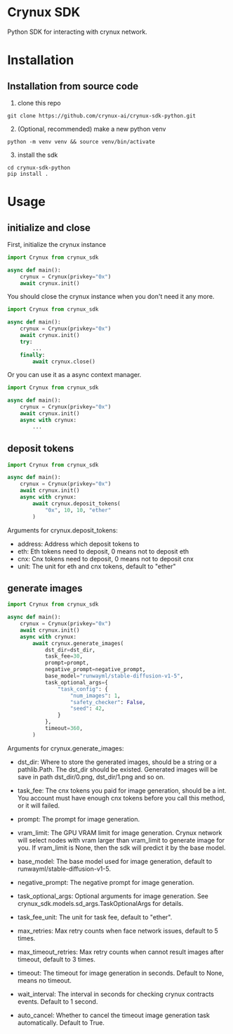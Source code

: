 # Crynux SDK

Python SDK for interacting with crynux network.

# Installation

## Installation from source code

1. clone this repo

```shell
git clone https://github.com/crynux-ai/crynux-sdk-python.git
```

2. (Optional, recommended) make a new python venv

```shell
python -m venv venv && source venv/bin/activate
```

3. install the sdk

```shell
cd crynux-sdk-python
pip install .
```

# Usage

## initialize and close

First, initialize the crynux instance

```python
import Crynux from crynux_sdk

async def main():
    crynux = Crynux(privkey="0x")
    await crynux.init()
```

You should close the crynux instance when you don't need it any more.

```python
import Crynux from crynux_sdk

async def main():
    crynux = Crynux(privkey="0x")
    await crynux.init()
    try:
        ...
    finally:
        await crynux.close()
```

Or you can use it as a async context manager.

```python
import Crynux from crynux_sdk

async def main():
    crynux = Crynux(privkey="0x")
    await crynux.init()
    async with crynux:
        ...
```

## deposit tokens

```python
import Crynux from crynux_sdk

async def main():
    crynux = Crynux(privkey="0x")
    await crynux.init()
    async with crynux:
        await crynux.deposit_tokens(
            "0x", 10, 10, "ether"
        )
```

Arguments for crynux.deposit_tokens:

* address: Address which deposit tokens to
* eth: Eth tokens need to deposit, 0 means not to deposit eth
* cnx: Cnx tokens need to deposit, 0 means not to deposit cnx
* unit: The unit for eth and cnx tokens, default to "ether"

## generate images

```python
import Crynux from crynux_sdk

async def main():
    crynux = Crynux(privkey="0x")
    await crynux.init()
    async with crynux:
        await crynux.generate_images(
            dst_dir=dst_dir,
            task_fee=30,
            prompt=prompt,
            negative_prompt=negative_prompt,
            base_model="runwayml/stable-diffusion-v1-5",
            task_optional_args={
                "task_config": {
                    "num_images": 1,
                    "safety_checker": False,
                    "seed": 42,
                }
            },
            timeout=360,
        )
```

Arguments for crynux.generate_images:

* dst_dir: Where to store the generated images, should be a string or a pathlib.Path.
            The dst_dir should be existed.
            Generated images will be save in path dst_dir/0.png, dst_dir/1.png and so on.

* task_fee: The cnx tokens you paid for image generation, should be a int.
            You account must have enough cnx tokens before you call this method, 
            or it will failed.

* prompt: The prompt for image generation.
* vram_limit: The GPU VRAM limit for image generation. Crynux network will select nodes 
            with vram larger than vram_limit to generate image for you.
            If vram_limit is None, then the sdk will predict it by the base model.

* base_model: The base model used for image generation, default to runwayml/stable-diffusion-v1-5.
* negative_prompt: The negative prompt for image generation.
* task_optional_args: Optional arguments for image generation. See crynux_sdk.models.sd_args.TaskOptionalArgs for details.
* task_fee_unit: The unit for task fee, default to "ether".
* max_retries: Max retry counts when face network issues, default to 5 times.
* max_timeout_retries: Max retry counts when cannot result images after timeout, default to 3 times.
* timeout: The timeout for image generation in seconds. Default to None, means no timeout.
* wait_interval: The interval in seconds for checking crynux contracts events. Default to 1 second.
* auto_cancel: Whether to cancel the timeout image generation task automatically. Default to True.

